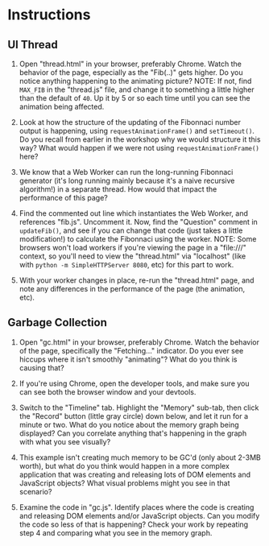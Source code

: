 # Instructions

## UI Thread

1. Open "thread.html" in your browser, preferably Chrome. Watch the behavior of the page, especially as the "Fib(..)" gets higher. Do you notice anything happening to the animating picture? NOTE: If not, find `MAX_FIB` in the "thread.js" file, and change it to something a little higher than the default of `40`. Up it by 5 or so each time until you can see the animation being affected.

2. Look at how the structure of the updating of the Fibonnaci number output is happening, using `requestAnimationFrame()` and `setTimeout()`. Do you recall from earlier in the workshop why we would structure it this way? What would happen if we were not using `requestAnimationFrame()` here?

3. We know that a Web Worker can run the long-running Fibonnaci generator (it's long running mainly because it's a naive recursive algorithm!) in a separate thread. How would that impact the performance of this page?

4. Find the commented out line which instantiates the Web Worker, and references "fib.js". Uncomment it. Now, find the "Question" comment in `updateFib()`, and see if you can change that code (just takes a little modification!) to calculate the Fibonnaci using the worker. NOTE: Some browsers won't load workers if you're viewing the page in a "file:///" context, so you'll need to view the "thread.html" via "localhost" (like with `python -m SimpleHTTPServer 8080`, etc) for this part to work.

5. With your worker changes in place, re-run the "thread.html" page, and note any differences in the performance of the page (the animation, etc).


## Garbage Collection

1. Open "gc.html" in your browser, preferably Chrome. Watch the behavior of the page, specifically the "Fetching..." indicator. Do you ever see hiccups where it isn't smoothly "animating"? What do you think is causing that?

2. If you're using Chrome, open the developer tools, and make sure you can see both the browser window and your devtools.

3. Switch to the "Timeline" tab. Highlight the "Memory" sub-tab, then click the "Record" button (little gray circle) down below, and let it run for a minute or two. What do you notice about the memory graph being displayed? Can you correlate anything that's happening in the graph with what you see visually?

4. This example isn't creating much memory to be GC'd (only about 2-3MB worth), but what do you think would happen in a more complex application that was creating and releasing lots of DOM elements and JavaScript objects? What visual problems might you see in that scenario?

5. Examine the code in "gc.js". Identify places where the code is creating and releasing DOM elements and/or JavaScript objects. Can you modify the code so less of that is happening? Check your work by repeating step 4 and comparing what you see in the memory graph.
